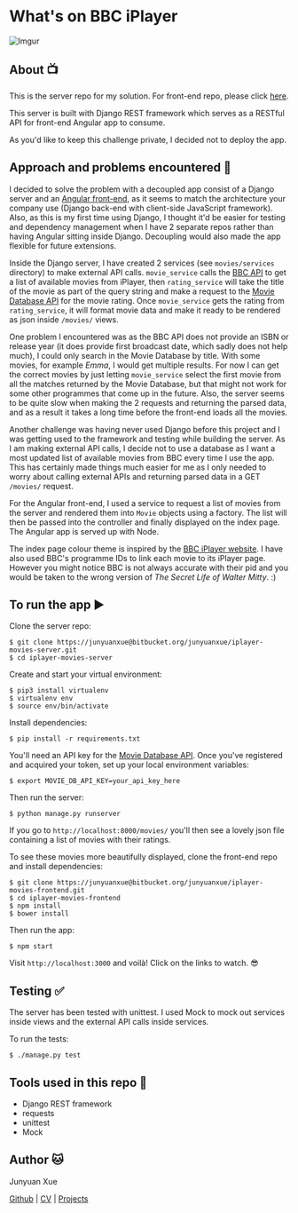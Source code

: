 # What's on BBC iPlayer

![Imgur](http://i.imgur.com/4TWmGc6.png)

## About :tv:

This is the server repo for my solution. For front-end repo, please click [here](https://bitbucket.org/junyuanxue/iplayer-movies-frontend).

This server is built with Django REST framework which serves as a RESTful API for front-end Angular app to consume.

As you'd like to keep this challenge private, I decided not to deploy the app.

## Approach and problems encountered :thought_balloon:

I decided to solve the problem with a decoupled app consist of a Django server and an [Angular front-end](https://bitbucket.org/junyuanxue/iplayer-movies-frontend), as it seems to match the architecture your company use (Django back-end with client-side JavaScript framework). Also, as this is my first time using Django, I thought it'd be easier for testing and dependency management when I have 2 separate repos rather than having Angular sitting inside Django. Decoupling would also made the app flexible for future extensions.

Inside the Django server, I have created 2 services (see `movies/services` directory) to make external API calls. `movie_service` calls the [BBC API](http://www.bbc.co.uk/tv/programmes/formats/films/player/episodes.json) to get a list of available movies from iPlayer, then `rating_service` will take the title of the movie as part of the query string and make a request to the [Movie Database API](https://www.themoviedb.org/documentation/api) for the movie rating. Once `movie_service` gets the rating from `rating_service`, it will format movie data and make it ready to be rendered as json inside `/movies/` views.

One problem I encountered was as the BBC API does not provide an ISBN or release year (it does provide first broadcast date, which sadly does not help much), I could only search in the Movie Database by title. With some movies, for example _Emma_, I would get multiple results. For now I can get the correct movies by just letting `movie_service` select the first movie from all the matches returned by the Movie Database, but that might not work for some other programmes that come up in the future. Also, the server seems to be quite slow when making the 2 requests and returning the parsed data, and as a result it takes a long time before the front-end loads all the movies.

Another challenge was having never used Django before this project and I was getting used to the framework and testing while building the server. As I am making external API calls, I decide not to use a database as I want a most updated list of available movies from BBC every time I use the app. This has certainly made things much easier for me as I only needed to worry about calling external APIs and returning parsed data in a GET `/movies/` request.

For the Angular front-end, I used a service to request a list of movies from the server and rendered them into `Movie` objects using a factory. The list will then be passed into the controller and finally displayed on the index page. The Angular app is served up with Node.

The index page colour theme is inspired by the [BBC iPlayer website](http://www.bbc.co.uk/iplayer/a-z/a). I have also used BBC's programme IDs to link each movie to its iPlayer page. However you might notice BBC is not always accurate with their pid and you would be taken to the wrong version of _The Secret Life of Walter Mitty_. :)

## To run the app :arrow_forward:

Clone the server repo:
```
$ git clone https://junyuanxue@bitbucket.org/junyuanxue/iplayer-movies-server.git
$ cd iplayer-movies-server
```
Create and start your virtual environment:
```
$ pip3 install virtualenv
$ virtualenv env
$ source env/bin/activate
```
Install dependencies:
```
$ pip install -r requirements.txt
```

You'll need an API key for the [Movie Database API](https://www.themoviedb.org/documentation/api). Once you've registered and acquired your token, set up your local environment variables:
```
$ export MOVIE_DB_API_KEY=your_api_key_here
```
Then run the server:
```
$ python manage.py runserver
```
If you go to `http://localhost:8000/movies/` you'll then see a lovely json file containing a list of movies with their ratings.

To see these movies more beautifully displayed, clone the front-end repo and install dependencies:
```
$ git clone https://junyuanxue@bitbucket.org/junyuanxue/iplayer-movies-frontend.git
$ cd iplayer-movies-frontend
$ npm install
$ bower install
```
Then run the app:
```
$ npm start
```
Visit `http://localhost:3000` and voilà! Click on the links to watch. :sunglasses:


## Testing :white_check_mark:

The server has been tested with unittest. I used Mock to mock out services inside views and the external API calls inside services.

To run the tests:
```
$ ./manage.py test
```

## Tools used in this repo :wrench:
* Django REST framework
* requests
* unittest
* Mock

## Author :cat:
Junyuan Xue

[Github](https://github.com/junyuanxue)
| [CV](https://github.com/junyuanxue/cv)
| [Projects](https://github.com/junyuanxue/cv#projects)
